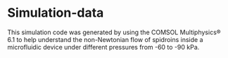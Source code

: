 # Simulation-data
This simulation code was generated by using the COMSOL Multiphysics® 6.1 to help understand the non-Newtonian flow of spidroins inside a microfluidic device under different pressures from -60 to -90 kPa.

